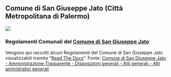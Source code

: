 ## Comune di San Giuseppe Jato (Città Metropolitana di Palermo)
![](https://raw.githubusercontent.com/giuragu/regolamento-bilancio-democrazia-partecipata-sangiuseppejato/master/docs/images/San_Giuseppe_Jato.png)

### Regolamenti Comunali del [Comune di San Giuseppe Jato](https://www.comune.sangiuseppejato.pa.it/)


Vengono qui raccolti alcuni Regolamenti del Comune di San Giuseppe Jato visualizzabili tramite "[Read The Docs](https://readthedocs.org/)". Fonte: [Comune di San Giuseppe Jato - Amministrazione Trasparente - Disposizioni generali - Atti generali - Atti aministrativi generali](https://www.comune.sangiuseppejato.pa.it/index.php/disposizioni-generali/atti-generali/category/28-atti-amministrativi-generali)
